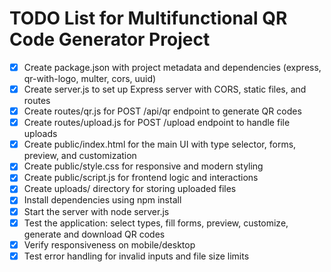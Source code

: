 # TODO List for Multifunctional QR Code Generator Project

- [x] Create package.json with project metadata and dependencies (express, qr-with-logo, multer, cors, uuid)
- [x] Create server.js to set up Express server with CORS, static files, and routes
- [x] Create routes/qr.js for POST /api/qr endpoint to generate QR codes
- [x] Create routes/upload.js for POST /upload endpoint to handle file uploads
- [x] Create public/index.html for the main UI with type selector, forms, preview, and customization
- [x] Create public/style.css for responsive and modern styling
- [x] Create public/script.js for frontend logic and interactions
- [x] Create uploads/ directory for storing uploaded files
- [x] Install dependencies using npm install
- [x] Start the server with node server.js
- [x] Test the application: select types, fill forms, preview, customize, generate and download QR codes
- [x] Verify responsiveness on mobile/desktop
- [x] Test error handling for invalid inputs and file size limits
